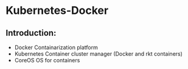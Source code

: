 # Kubernetes-Docker

## Introduction:

* Docker			Containarization platform
* Kubernetes		Container cluster manager (Docker and rkt containers)
* CoreOS			OS for containers

